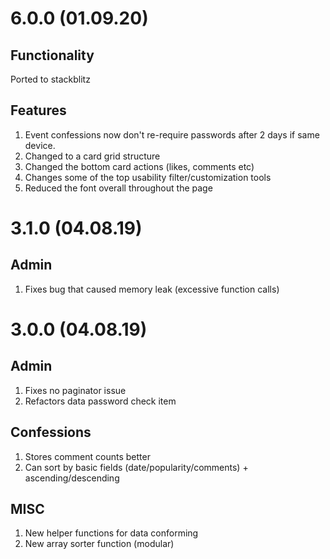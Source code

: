 # 6.0.0 (01.09.20)
## Functionality
Ported to stackblitz

## Features
1. Event confessions now don't re-require passwords after 2 days if same device.
2. Changed to a card grid structure
3. Changed the bottom card actions (likes, comments etc)
4. Changes some of the top usability filter/customization tools
5. Reduced the font overall throughout the page

# 3.1.0 (04.08.19)
## Admin
1. Fixes bug that caused memory leak (excessive function calls)

# 3.0.0 (04.08.19)
## Admin
1. Fixes no paginator issue
2. Refactors data password check item

## Confessions
1. Stores comment counts better
2. Can sort by basic fields (date/popularity/comments) + ascending/descending

## MISC
1. New helper functions for data conforming
2. New array sorter function (modular)
